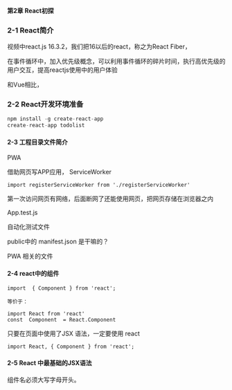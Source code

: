 #### 第2章 React初探

### 2-1 React简介

视频中react.js  16.3.2，我们把16以后的react，称之为React  Fiber，

在事件循环中，加入优先级概念，可以利用事件循环的碎片时间，执行高优先级的用户交互，提高reactjs使用中的用户体验

和Vue相比，



### 2-2 React开发环境准备

```js
npm install -g create-react-app
create-react-app todolist

```



#### 2-3 工程目录文件简介

PWA

 借助网页写APP应用， ServiceWorker

```react
import registerServiceWorker from './registerServiceWorker' 
```

第一次访问网页有网络，后面断网了还能使用网页，把网页存储在浏览器之内



App.test.js 

自动化测试文件



public中的 manifest.json 是干嘛的？

PWA 相关的文件



#### 2-4 react中的组件

```react
import  { Component } from 'react';

等价于：

import React from 'react'
const  Component  = React.Component
```



只要在页面中使用了JSX 语法，一定要使用 react

```react
import React, { Component } from 'react';
```



#### 2-5 React 中最基础的JSX语法

组件名必须大写字母开头。